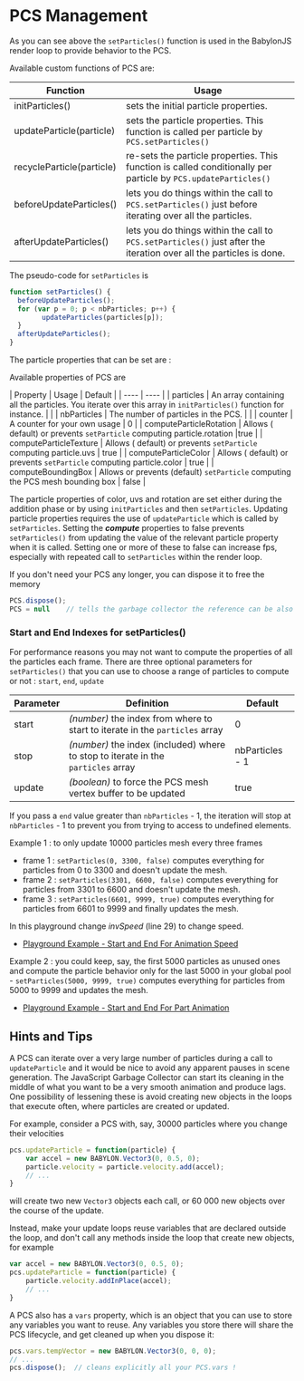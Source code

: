 # PCS Management

As you can see above the `setParticles()` function is used in the BabylonJS render loop to provide behavior to the PCS.  

Available custom functions of PCS are:

| Function | Usage |
| ---- | ---- |
| initParticles() | sets the initial particle properties. |
| updateParticle(particle) | sets the particle properties. This function is called per particle by `PCS.setParticles()` |
| recycleParticle(particle) | re-sets the particle properties. This function is called conditionally per particle by `PCS.updateParticles()` |
| beforeUpdateParticles() | lets you do things within the call to `PCS.setParticles()` just before iterating over all the particles. |
| afterUpdateParticles() | lets you do things within the call to `PCS.setParticles()`  just after the iteration over all the particles is done. |

The pseudo-code for `setParticles` is

```javascript
function setParticles() {
  beforeUpdateParticles();
  for (var p = 0; p < nbParticles; p++) {
        updateParticles(particles[p]);
  }
  afterUpdateParticles();
}
```

The particle properties that can be set are :

Available properties of PCS are

| Property | Usage | Default |
| ---- | ---- |
| particles | An array containing all the particles. You iterate over this array in `initParticles()` function for instance. |  |
| nbParticles | The number of particles in the PCS. | |
| counter | A counter for your own usage | 0 |
| computeParticleRotation | Allows ( default) or prevents `setParticle` computing particle.rotation |true |
| computeParticleTexture | Allows ( default) or prevents `setParticle` computing particle.uvs | true | 
| computeParticleColor | Allows ( default) or prevents `setParticle` computing particle.color | true |
| computeBoundingBox | Allows or prevents (default) `setParticle` computing the PCS mesh bounding box | false |

The particle properties of color, uvs and rotation are set either during the addition phase or by using `initParticles` and then `setParticles`. Updating particle properties requires the use of `updateParticle` which is called by `setParticles`. Setting the **_compute_** properties to false prevents `setParticles()` from updating the value of the relevant particle property when it is called. Setting one or more of these to false can increase fps, especially with repeated call to `setParticles` within the render loop.

If you don't need your PCS any longer, you can dispose it to free the memory
```javascript
PCS.dispose();
PCS = null    // tells the garbage collector the reference can be also cleaned up
```

### Start and End Indexes for setParticles()
For performance reasons you may not want to compute the properties of all  the particles each frame. There are three optional parameters for `setParticles()` that you can use to choose a range of particles to compute or not : `start`, `end`, `update`  

Parameter|Definition|Default
---------|----------|-------------
start|_(number)_ the index from where to start to iterate in the `particles` array|0
stop|_(number)_ the index (included) where to stop to iterate in the<br>`particles` array|nbParticles - 1
update|_(boolean)_ to force the PCS mesh vertex buffer to be updated|true

If you pass a `end` value greater than `nbParticles` - 1, the iteration will stop at `nbParticles` - 1 to prevent you from trying to access to undefined elements.

Example 1 : to only update 10000 particles mesh every three frames  
* frame 1 : `setParticles(0, 3300, false)` computes everything for particles from 0 to 3300 and doesn't update the mesh.
* frame 2 : `setParticles(3301, 6600, false)` computes everything for particles from 3301 to 6600 and doesn't update the mesh.
* frame 3 : `setParticles(6601, 9999, true)` computes everything for particles from 6601 to 9999 and finally updates the mesh. 

In this playground change _invSpeed_ (line 29) to change speed.
* [Playground Example - Start and End For Animation Speed](https://www.babylonjs-playground.com/#UI95UC#25)

Example 2 : you could keep, say, the first 5000 particles as unused ones and compute the particle behavior only for the last 5000 in your global pool -  `setParticles(5000, 9999, true)` computes everything for particles from 5000 to 9999 and updates the mesh.  

* [Playground Example - Start and End For Part Animation](https://www.babylonjs-playground.com/#UI95UC#26)

## Hints and Tips 
A PCS can iterate over a very large number of particles during a call to `updateParticle` and it would be nice to avoid any apparent pauses in scene generation. The JavaScript Garbage Collector can start its cleaning in the middle of what you want to be a very smooth animation and produce lags. One possibility of lessening these is avoid creating new objects in the loops that execute often, where particles are created or updated.  

For example, consider a PCS with, say, 30000 particles where you change their velocities

```javascript
pcs.updateParticle = function(particle) {
    var accel = new BABYLON.Vector3(0, 0.5, 0);
    particle.velocity = particle.velocity.add(accel);
    // ...
}
```
will create two new `Vector3` objects each call, or 60 000 new objects over the course of the update.  

Instead, make your update loops reuse variables that are declared outside the loop, and don't call any methods inside the loop that create new objects, for example

```javascript
var accel = new BABYLON.Vector3(0, 0.5, 0);
pcs.updateParticle = function(particle) {
    particle.velocity.addInPlace(accel);
    // ...
}
```
A PCS also has a `vars` property, which is an object that you can use to store any variables you want to reuse. Any variables you store there will share the PCS lifecycle, and get cleaned up when you dispose it:

```javascript
pcs.vars.tempVector = new BABYLON.Vector3(0, 0, 0);
// ...
pcs.dispose();  // cleans explicitly all your PCS.vars !
```  